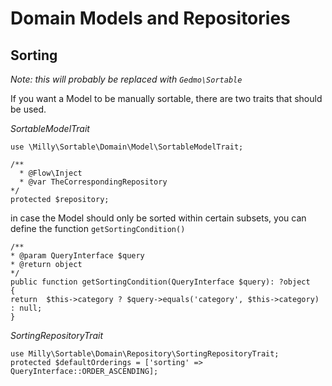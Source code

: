 # Domain Models and Repositories
## Sorting
*Note: this will probably be replaced with ``Gedmo\Sortable``*

If you want a Model to be manually sortable, there are two traits that should be used.

*SortableModelTrait*
```
use \Milly\Sortable\Domain\Model\SortableModelTrait;

/**
  * @Flow\Inject
  * @var TheCorrespondingRepository
*/
protected $repository;
```

in case the Model should only be sorted within certain subsets, you can define the function ``getSortingCondition()``
```
/**
* @param QueryInterface $query
* @return object
*/
public function getSortingCondition(QueryInterface $query): ?object
{
return  $this->category ? $query->equals('category', $this->category) : null;
}
```

*SortingRepositoryTrait*
```
use Milly\Sortable\Domain\Repository\SortingRepositoryTrait;
protected $defaultOrderings = ['sorting' => QueryInterface::ORDER_ASCENDING];
```
